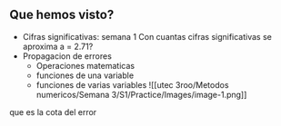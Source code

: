 ## Que hemos visto?
-  Cifras significativas: semana 1
  Con cuantas cifras significativas se aproxima a = 2.71?
- Propagacion de errores
  - Operaciones matematicas
  - funciones de una variable
  - funciones de varias variables
  ![[utec 3roo/Metodos numericos/Semana 3/S1/Practice/Images/image-1.png]]




que es la cota del error